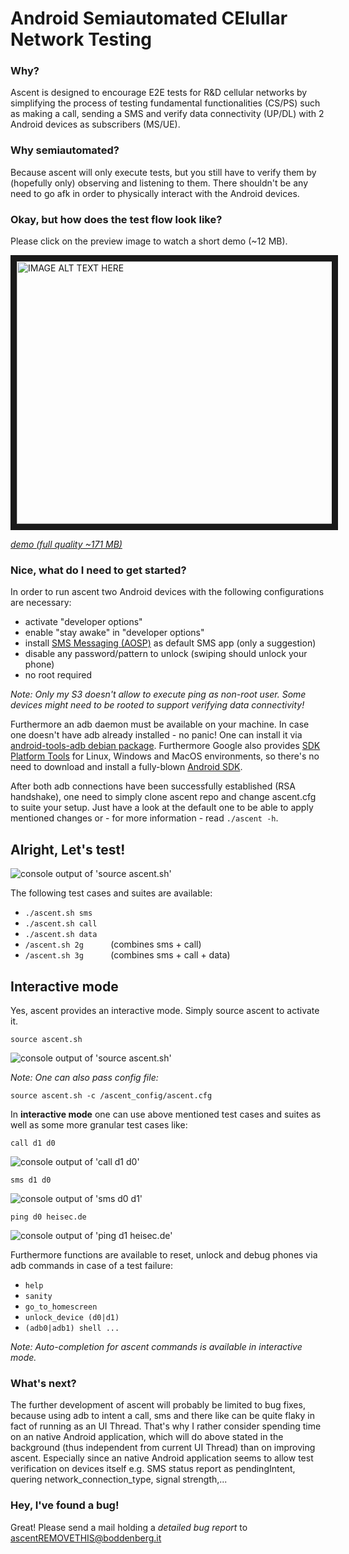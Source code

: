 # **A**ndroid **S**emiautomated **CE**lullar **N**etwork **T**esting

### Why?

Ascent is designed to encourage E2E tests for R&D cellular networks by simplifying
the process of testing fundamental functionalities (CS/PS) such as making a call,
sending a SMS and verify data connectivity (UP/DL) with 2 Android devices as subscribers (MS/UE).

### Why semiautomated?

Because ascent will only execute tests, but you still have to verify them by
(hopefully only) observing and listening to them. There shouldn't be any need to go afk in order to physically interact with the Android devices.

### Okay, but how does the test flow look like?

Please click on the preview image to watch a short demo (~12 MB).

<a href="https://github.boddenberg.it/ascent/ascent_demo.mp4" target="_blank"><img src="https://github.boddenberg.it/ascent/ascent_video_preview.jpg"
alt="IMAGE ALT TEXT HERE" width="790" height="420" border="10" /></a>

<a href="https://github.boddenberg.it/ascent/ascent_demo_full_qualitiy.mp4" target="_blank"><i>demo (full quality ~171 MB)</i></a>

### Nice, what do I need to get started?

In order to run ascent two Android devices with the following configurations are necessary:

* activate "developer options"
* enable "stay awake" in "developer options"
* install [SMS Messaging (AOSP)](https://play.google.com/store/apps/details?id=fr.slvn.mms) as default SMS app   (only a suggestion)
* disable any password/pattern to unlock            (swiping should unlock your phone)
* no root required

*Note: Only my S3 doesn't allow to execute ping as non-root user. Some devices might
need to be rooted to support verifying data connectivity!*

Furthermore an adb daemon must be available on your machine. In case one doesn't have adb already installed - no panic! One can install it via [android-tools-adb debian package](https://packages.debian.org/jessie/android-tools-adb). Furthermore Google also provides [SDK Platform Tools](https://developer.android.com/studio/releases/platform-tools.html) for Linux, Windows and MacOS environments, so there's no need to download and install a fully-blown [Android SDK](https://developer.android.com/studio/index.html).

After both adb connections have been successfully established (RSA handshake), one need to simply clone ascent repo and change ascent.cfg to suite your setup. Just have a look at the default one to be able to apply mentioned changes or - for more information - read `./ascent -h`.

## Alright, Let's test!

![console output of 'source ascent.sh'](http://github.boddenberg.it/ascent/ascent_3g_call_example.jpg)

The following test cases and suites are available:

* `./ascent.sh sms`
* `./ascent.sh call`
* `./ascent.sh data`
* `/ascent.sh 2g`&nbsp; &nbsp; &nbsp; &nbsp; &nbsp; &nbsp;(combines sms + call)
* `/ascent.sh 3g`&nbsp; &nbsp; &nbsp; &nbsp; &nbsp; &nbsp;(combines sms + call + data)

## Interactive mode

Yes, ascent provides an interactive mode. Simply source ascent to activate it.

```
source ascent.sh
```
![console output of 'source ascent.sh'](http://github.boddenberg.it/ascent/ascent_source_example.jpg)

*Note: One can also pass config file:*

`source ascent.sh -c /ascent_config/ascent.cfg`

In **interactive mode** one can use above mentioned test cases and suites as well as some more granular test cases like:

```
call d1 d0
```
![console output of 'call d1 d0'](https://github.boddenberg.it/ascent/ascent_call_example.jpg)

```
sms d1 d0
```
![console output of 'sms d0 d1'](https://github.boddenberg.it/ascent/ascent_sms_example.jpg)

```
ping d0 heisec.de
```
![console output of 'ping d1 heisec.de'](http://github.boddenberg.it/ascent/ascent_ping_example.jpg)

Furthermore functions are available to reset, unlock and debug phones via adb commands in case of a test failure:

* `help`              
* `sanity`
* `go_to_homescreen`
* `unlock_device (d0|d1)`
* `(adb0|adb1) shell ...`

*Note: Auto-completion for ascent commands is available in interactive mode.*

### What's next?

The further development of ascent will probably be limited to bug fixes, because using
adb to intent a call, sms and there like can be quite flaky in fact of running as
an UI Thread. That's why I rather consider spending time on an native Android application,
which will do above stated in the background (thus independent from current UI Thread)
than on improving ascent. Especially since an native Android application seems to allow
test verification on devices itself e.g. SMS status report as pendingIntent, quering
network_connection_type, signal strength,...

### Hey, I've found a bug!

Great! Please send a mail holding a *detailed bug report* to ascentREMOVETHIS@boddenberg.it
